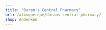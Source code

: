 ```yaml
---
title: "Duran's Central Pharmacy"
url: /albuquerque/durans-central-pharmacy/
shop: Andenken
---
```

